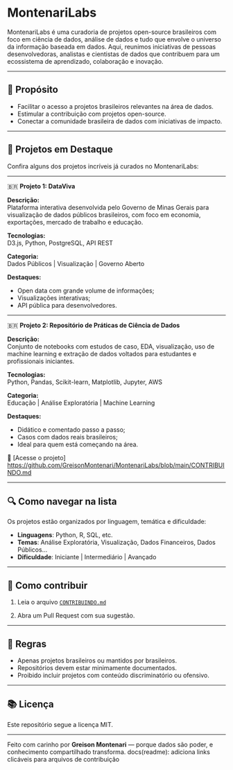 # MontenariLabs

MontenariLabs é uma curadoria de projetos open-source brasileiros com foco em ciência de dados, análise de dados e tudo que envolve o universo da informação baseada em dados. Aqui, reunimos iniciativas de pessoas desenvolvedoras, analistas e cientistas de dados que contribuem para um ecossistema de aprendizado, colaboração e inovação.

---

## 🚀 Propósito

- Facilitar o acesso a projetos brasileiros relevantes na área de dados.
- Estimular a contribuição com projetos open-source.
- Conectar a comunidade brasileira de dados com iniciativas de impacto.

---

## 🌟 Projetos em Destaque

Confira alguns dos projetos incríveis já curados no MontenariLabs:

---

🇧🇷 **Projeto 1: DataViva**

**Descrição:**  
Plataforma interativa desenvolvida pelo Governo de Minas Gerais para visualização de dados públicos brasileiros, com foco em economia, exportações, mercado de trabalho e educação.

**Tecnologias:**  
D3.js, Python, PostgreSQL, API REST

**Categoria:**  
Dados Públicos | Visualização | Governo Aberto

**Destaques:**  
- Open data com grande volume de informações;
- Visualizações interativas;
- API pública para desenvolvedores.


---

🇧🇷 **Projeto 2: Repositório de Práticas de Ciência de Dados**

**Descrição:**  
Conjunto de notebooks com estudos de caso, EDA, visualização, uso de machine learning e extração de dados voltados para estudantes e profissionais iniciantes.

**Tecnologias:**  
Python, Pandas, Scikit-learn, Matplotlib, Jupyter, AWS

**Categoria:**  
Educação | Análise Exploratória | Machine Learning

**Destaques:**  
- Didático e comentado passo a passo;
- Casos com dados reais brasileiros;
- Ideal para quem está começando na área.

🔗 [Acesse o projeto] https://github.com/GreisonMontenari/MontenariLabs/blob/main/CONTRIBUINDO.md

---



## 🔍 Como navegar na lista

Os projetos estão organizados por linguagem, temática e dificuldade:

- **Linguagens**: Python, R, SQL, etc.
- **Temas**: Análise Exploratória, Visualização, Dados Financeiros, Dados Públicos...
- **Dificuldade**: Iniciante | Intermediário | Avançado

---

## 🙌 Como contribuir

1. Leia o arquivo [`CONTRIBUINDO.md`](CONTRIBUINDO.md)

2. Abra um Pull Request com sua sugestão.


---

## 🚫 Regras

- Apenas projetos brasileiros ou mantidos por brasileiros.
- Repositórios devem estar minimamente documentados.
- Proibido incluir projetos com conteúdo discriminatório ou ofensivo.

---

## 📚 Licença

Este repositório segue a licença MIT.

---

Feito com carinho por **Greison Montenari** — porque dados são poder, e conhecimento compartilhado transforma.
docs(readme): adiciona links clicáveis para arquivos de contribuição


